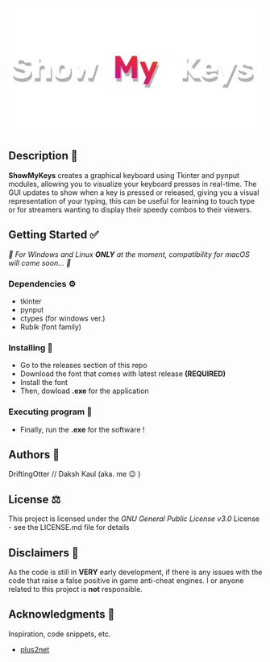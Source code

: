 ![ShowMyKeys Logo](https://github.com/DriftingOtter/ShowMyKeys/blob/master/ShowMyKeys_Banner_CURRENT.png)

## Description 📜

__ShowMyKeys__ creates a graphical keyboard using Tkinter and pynput modules, allowing you to 
visualize your keyboard presses in real-time. 
The GUI updates to show when a key is pressed or released, giving you a visual 
representation of your typing, this can be useful for learning to touch type 
or for streamers wanting to display their speedy combos to their viewers.

## Getting Started ✅

*🚨 For Windows and Linux __ONLY__ at the moment, compatibility for macOS will come soon... 🚨*

### Dependencies ⚙️

* tkinter
* pynput
* ctypes (for windows ver.)
* Rubik (font family)

### Installing 📂

* Go to the releases section of this repo
* Download the font that comes with latest release __(REQUIRED)__
* Install the font
* Then, dowload __.exe__ for the application

### Executing program 👟

* Finally, run the __.exe__ for the software !

## Authors 👤

DriftingOtter // Daksh Kaul (aka. me 😉 )

## License ⚖️

This project is licensed under the *GNU General Public License v3.0* License - see the LICENSE.md file for details

## Disclaimers 🚨

As the code is still in __VERY__ early development, if there is any issues with the code that raise a false positive in game anti-cheat engines.
I or anyone related to this project is __not__ responsible.

## Acknowledgments 📣

Inspiration, code snippets, etc.
* [plus2net](https://www.plus2net.com/python/tkinter-events-typing.php)
